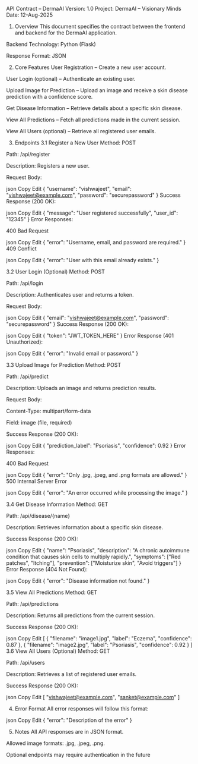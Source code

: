 API Contract – DermaAI
Version: 1.0
Project: DermaAI – Visionary Minds
Date: 12-Aug-2025



1. Overview
   This document specifies the contract between the frontend and backend for the DermaAI application.

Backend Technology: Python (Flask)

Response Format: JSON



2. Core Features
   User Registration – Create a new user account.

User Login (optional) – Authenticate an existing user.

Upload Image for Prediction – Upload an image and receive a skin disease prediction with a confidence score.

Get Disease Information – Retrieve details about a specific skin disease.

View All Predictions – Fetch all predictions made in the current session.

View All Users (optional) – Retrieve all registered user emails.



3. Endpoints
   3.1 Register a New User
   Method: POST

Path: /api/register

Description: Registers a new user.

Request Body:

json
Copy
Edit
{
"username": "vishwajeet",
"email": "vishwajeet@example.com",
"password": "securepassword"
}
Success Response (200 OK):

json
Copy
Edit
{
"message": "User registered successfully",
"user\_id": "12345"
}
Error Responses:

400 Bad Request

json
Copy
Edit
{ "error": "Username, email, and password are required." }
409 Conflict

json
Copy
Edit
{ "error": "User with this email already exists." }


3.2 User Login (Optional)
Method: POST

Path: /api/login

Description: Authenticates user and returns a token.

Request Body:

json
Copy
Edit
{
"email": "vishwajeet@example.com",
"password": "securepassword"
}
Success Response (200 OK):

json
Copy
Edit
{ "token": "JWT\_TOKEN\_HERE" }
Error Response (401 Unauthorized):

json
Copy
Edit
{ "error": "Invalid email or password." }


3.3 Upload Image for Prediction
Method: POST

Path: /api/predict

Description: Uploads an image and returns prediction results.

Request Body:

Content-Type: multipart/form-data

Field: image (file, required)

Success Response (200 OK):

json
Copy
Edit
{
"prediction\_label": "Psoriasis",
"confidence": 0.92
}
Error Responses:

400 Bad Request

json
Copy
Edit
{ "error": "Only .jpg, .jpeg, and .png formats are allowed." }
500 Internal Server Error

json
Copy
Edit
{ "error": "An error occurred while processing the image." }


3.4 Get Disease Information
Method: GET

Path: /api/disease/{name}

Description: Retrieves information about a specific skin disease.

Success Response (200 OK):

json
Copy
Edit
{
"name": "Psoriasis",
"description": "A chronic autoimmune condition that causes skin cells to multiply rapidly.",
"symptoms": \["Red patches", "Itching"],
"prevention": \["Moisturize skin", "Avoid triggers"]
}
Error Response (404 Not Found):

json
Copy
Edit
{ "error": "Disease information not found." }


3.5 View All Predictions
Method: GET

Path: /api/predictions

Description: Returns all predictions from the current session.

Success Response (200 OK):

json
Copy
Edit
\[
{ "filename": "image1.jpg", "label": "Eczema", "confidence": 0.87 },
{ "filename": "image2.jpg", "label": "Psoriasis", "confidence": 0.92 }
]
3.6 View All Users (Optional)
Method: GET

Path: /api/users

Description: Retrieves a list of registered user emails.

Success Response (200 OK):

json
Copy
Edit
\[ "vishwajeet@example.com", "sanket@example.com" ]


4. Error Format
All error responses will follow this format:

json
Copy
Edit
{ "error": "Description of the error" }


5. Notes
All API responses are in JSON format.

Allowed image formats: .jpg, .jpeg, .png.

Optional endpoints may require authentication in the future

